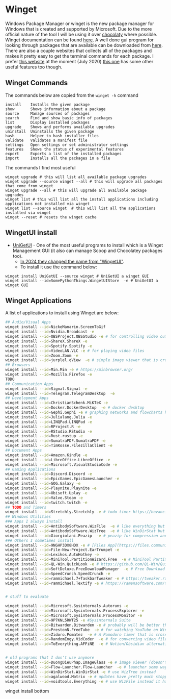 # Winget

Windows Package Manager or winget is the new package manager for Windows that is created and supported by Microsoft. Due to the more official nature of the tool I will be using it over [chocolaty](Chocolatey.md) where possible. Winget documentation can be found [here](https://docs.microsoft.com/en-us/windows/package-manager/winget/). A well done gui program for looking through packages that are available can be downloaded from [here](https://github.com/handyorg/handywinget-gui). There are also a couple websites that collects all of the packages and makes it pretty easy to get the terminal commands for each package. I prefer [this website](https://winget.run/) at the moment (July 2020) [this one](https://winstall.app/) has some other useful features too though.

## Winget Commands

The commands below are copied from the `winget -h` command

```pwsh
install    Installs the given package
show       Shows information about a package
source     Manage sources of packages
search     Find and show basic info of packages
list       Display installed packages
upgrade    Shows and performs available upgrades
uninstall  Uninstalls the given package
hash       Helper to hash installer files
validate   Validates a manifest file
settings   Open settings or set administrator settings
features   Shows the status of experimental features
export     Exports a list of the installed packages
import     Installs all the packages in a file
```

The commands I find most useful

```pwsh
winget upgrade # this will list all available package upgrades
winget upgrade --source winget --all # this will upgrade all packages that come from winget
winget upgrade --all # this will upgrade all available package upgrades
winget list # this will list all the install applications including applications not installed via winget
winget list --source winget  # this will list all the applications installed via winget
winget --reset # resets the winget cache
```

## WingetUI install

- [UniGetUI](https://github.com/marticliment/UniGetUI) - One of the most useful programs to install which is a Winget Management GUI (it also can manage Scoop and Chocolatey packages too).
    - [In 2024 they changed the name from "WingetUI"](https://github.com/marticliment/UniGetUI/discussions/1900).
    - To install it use the command below:

```pwsh
winget install UniGetUI --source winget # UniGetUI a winget GUI
winget install --id=SomePythonThings.WingetUIStore  -e # UniGetUI a winget GUI
```

## Winget Applications

A list of applications to install using Winget are below:

```sh
## Audio/Visual Apps
winget install --id=NickeManarin.ScreenToGif
winget install --id=Nvidia.Broadcast -e
winget install --id=OBSProject.OBSStudio -e # for controlling video outputs
winget install --id=ShareX.ShareX -e
winget install --id=Spotify.Spotify -e
winget install --id=VideoLAN.VLC -e # for playing video files
winget install --id=Zoom.Zoom -e
winget install --id=jurplel.qView  -e # simple image viewer that is cross-platform
## Browsers
winget install --id=Min.Min -e # https://minbrowser.org/
winget install --id=Mozilla.Firefox -e
TODO
## Communication Apps
winget install --id=Signal.Signal -e
winget install --id=Telegram.TelegramDesktop  -e
## Development Apps
winget install --id=ChristianSchenk.MiKTeX -e
winget install --id=Docker.DockerDesktop  -e # docker desktop
winget install --id=Gephi.Gephi -e # graphing networks and flowcharts https://gephi.org/
winget install --id=Julialang.Julia -e
winget install --id=LINQPad.LINQPad -e
winget install --id=RProject.R -e
winget install --id=RStudio.RStudio -e
winget install --id=Rust.rustup -e
winget install --id=SumatraPDF.SumatraPDF -e
winget install --id=TimKosse.FilezillaClient -e
## Document Apps
winget install --id=Amazon.Kindle -e
winget install --id=LibreOffice.LibreOffice -e
winget install --id=Microsoft.VisualStudioCode -e
## Gaming Applications
winget install --id=Discord.Discord -e
winget install --id=EpicGames.EpicGamesLauncher -e
winget install --id=GOG.Galaxy -e
winget install --id=Playnite.Playnite -e
winget install --id=Ubisoft.Uplay -e
winget install --id=Valve.Steam -e
winget install --id=twitch.twitch -e
## TODO and Timers
winget install --id=Stretchly.Stretchly -e # todo timer https://hovancik.net/stretchly/
## Windows Utilities
### Apps I always install
winget install --id=AntibodySoftware.WizFile  -e # like everything but has some more features (except networked drives)
winget install --id=AntibodySoftware.WizTree  -e # like WinDirStat but way faster
winget install --id=Giorgiotani.Peazip  -e # peazip for compression and decompression
### Others I sometimes install
winget install --id=9NGHP3DX8HDX -e # [Files App](https://files.community/) do NOT set it as the default explorer
winget install --id=File-New-Project.EarTrumpet -e
winget install --id=Lexikos.AutoHotkey -e
winget install --id=MiniTool.PartitionWizard.Free  -e # MiniTool Partition for managing partitions
winget install --id=QL-Win.QuickLook -e # https://github.com/QL-Win/QuickLook
winget install --id=SoftDeluxe.FreeDownloadManager  -e # Free Download Manager
winget install --id=SpeedCrunch.SpeedCrunch -e
winget install --id=rammichael.7+TaskbarTweaker -e # https://tweaker.ramensoftware.com/
winget install --id=rammichael.Textify -e # https://ramensoftware.com/textify


# stuff to evaluate

winget install --id=Microsoft.Sysinternals.Autoruns -e
winget install --id=Microsoft.Sysinternals.ProcessExplorer -e
winget install --id=Microsoft.Sysinternals.ProcessMonitor -e
winget install --id=9P7KNL5RWT25 -e #Sysinternals Suite
winget install --id=Bitwarden.Bitwarden -e # probably will be better than Enpass but I haven't take the time to migrate
winget install --id=PrestonN.FreeTube  -e # for watching YouTube on Windows
winget install --id=Zidoro.Pomatez  -e # A Pomodoro timer that is cross platform
winget install --id=RandomEngy.VidCoder  -e # for converting video files (to save space) uses handbreak on the backend (can also keep media creating date so that it works with programs like google photos)
winget install --id=ToEverything.AFFiNE  -e # Notion/Obsidian alternative that is Open Source


# old programs that I don't use anymore
winget install --id=DuongDieuPhap.ImageGlass -e # image viewer (doesn't seem to update via winget as easily as qView)
winget install --id=Flow-Launcher.Flow-Launcher  -e # launcher some ways than PowerToys run (Windows Command Palette is my preferred over both)
winget install --id=WinDirStat.WinDirStat -e # use WizTree instead
winget install --id=agalwood.Motrix -e # updates have pretty much stopped
winget install --id=voidtools.Everything -e # use WizFile instead it has some more features (except networked drives)
```

winget install bottom
